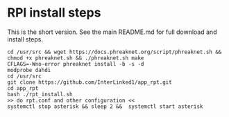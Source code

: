 # RPI install steps

This is the short version. See the main README.md for full download and install steps.
```
cd /usr/src && wget https://docs.phreaknet.org/script/phreaknet.sh && chmod +x phreaknet.sh && ./phreaknet.sh make
CFLAGS=-Wno-error phreaknet install -b -s -d
modprobe dahdi
cd /usr/src
git clone https://github.com/InterLinked1/app_rpt.git
cd app_rpt
bash ./rpt_install.sh
>> do rpt.conf and other configuration <<
systemctl stop asterisk && sleep 2 &&  systemctl start asterisk
```
